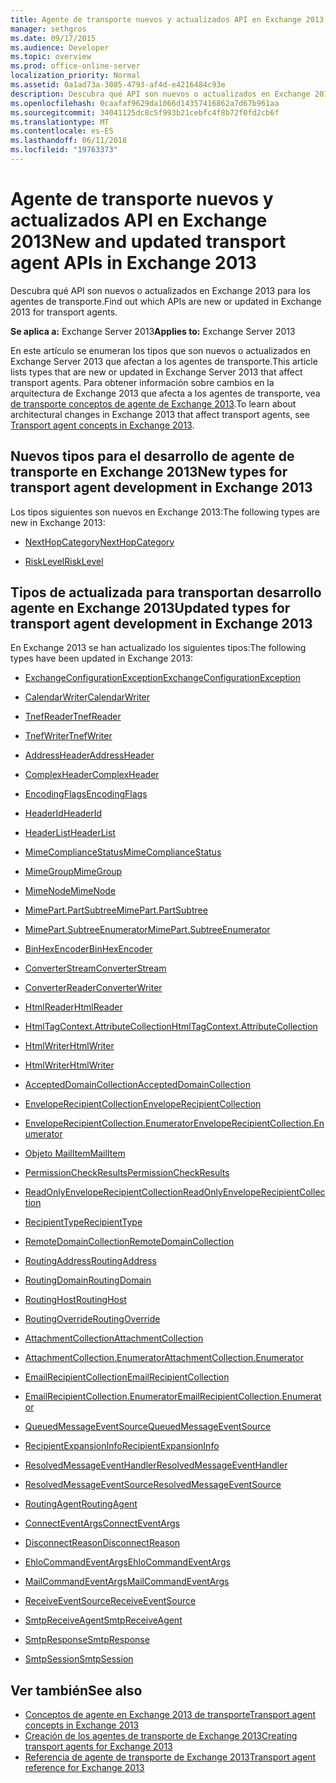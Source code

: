 ```yaml
---
title: Agente de transporte nuevos y actualizados API en Exchange 2013
manager: sethgros
ms.date: 09/17/2015
ms.audience: Developer
ms.topic: overview
ms.prod: office-online-server
localization_priority: Normal
ms.assetid: 0a1ad73a-3085-4793-af4d-e4216484c93e
description: Descubra qué API son nuevos o actualizados en Exchange 2013 para los agentes de transporte.
ms.openlocfilehash: 0caafaf9629da1066d14357416862a7d67b961aa
ms.sourcegitcommit: 34041125dc8c5f993b21cebfc4f8b72f0fd2cb6f
ms.translationtype: MT
ms.contentlocale: es-ES
ms.lasthandoff: 06/11/2018
ms.locfileid: "19763373"
---
```

# <a name="new-and-updated-transport-agent-apis-in-exchange-2013"></a><span data-ttu-id="99409-103">Agente de transporte nuevos y actualizados API en Exchange 2013</span><span class="sxs-lookup"><span data-stu-id="99409-103">New and updated transport agent APIs in Exchange 2013</span></span>

<span data-ttu-id="99409-104">Descubra qué API son nuevos o actualizados en Exchange 2013 para los agentes de transporte.</span><span class="sxs-lookup"><span data-stu-id="99409-104">Find out which APIs are new or updated in Exchange 2013 for transport agents.</span></span>

<span data-ttu-id="99409-105">**Se aplica a:** Exchange Server 2013</span><span class="sxs-lookup"><span data-stu-id="99409-105">**Applies to:** Exchange Server 2013</span></span> 
  
<span data-ttu-id="99409-106">En este artículo se enumeran los tipos que son nuevos o actualizados en Exchange Server 2013 que afectan a los agentes de transporte.</span><span class="sxs-lookup"><span data-stu-id="99409-106">This article lists types that are new or updated in Exchange Server 2013 that affect transport agents.</span></span> <span data-ttu-id="99409-107">Para obtener información sobre cambios en la arquitectura de Exchange 2013 que afecta a los agentes de transporte, vea [de transporte conceptos de agente de Exchange 2013](transport-agent-concepts-in-exchange-2013.md).</span><span class="sxs-lookup"><span data-stu-id="99409-107">To learn about architectural changes in Exchange 2013 that affect transport agents, see [Transport agent concepts in Exchange 2013](transport-agent-concepts-in-exchange-2013.md).</span></span>
  
## <a name="new-types-for-transport-agent-development-in-exchange-2013"></a><span data-ttu-id="99409-108">Nuevos tipos para el desarrollo de agente de transporte en Exchange 2013</span><span class="sxs-lookup"><span data-stu-id="99409-108">New types for transport agent development in Exchange 2013</span></span>

<span data-ttu-id="99409-109">Los tipos siguientes son nuevos en Exchange 2013:</span><span class="sxs-lookup"><span data-stu-id="99409-109">The following types are new in Exchange 2013:</span></span>
  
- [<span data-ttu-id="99409-110">NextHopCategory</span><span class="sxs-lookup"><span data-stu-id="99409-110">NextHopCategory</span></span>](https://msdn.microsoft.com/library/Microsoft.Exchange.Data.Transport.NextHopCategory.aspx)
    
- [<span data-ttu-id="99409-111">RiskLevel</span><span class="sxs-lookup"><span data-stu-id="99409-111">RiskLevel</span></span>](https://msdn.microsoft.com/library/Microsoft.Exchange.Data.Transport.RiskLevel.aspx)
    
## <a name="updated-types-for-transport-agent-development-in-exchange-2013"></a><span data-ttu-id="99409-112">Tipos de actualizada para transportan desarrollo agente en Exchange 2013</span><span class="sxs-lookup"><span data-stu-id="99409-112">Updated types for transport agent development in Exchange 2013</span></span>

<span data-ttu-id="99409-113">En Exchange 2013 se han actualizado los siguientes tipos:</span><span class="sxs-lookup"><span data-stu-id="99409-113">The following types have been updated in Exchange 2013:</span></span>
  
- [<span data-ttu-id="99409-114">ExchangeConfigurationException</span><span class="sxs-lookup"><span data-stu-id="99409-114">ExchangeConfigurationException</span></span>](https://msdn.microsoft.com/library/Microsoft.Exchange.Data.ExchangeConfigurationException.aspx)
    
- [<span data-ttu-id="99409-115">CalendarWriter</span><span class="sxs-lookup"><span data-stu-id="99409-115">CalendarWriter</span></span>](https://msdn.microsoft.com/library/Microsoft.Exchange.Data.ContentTypes.iCalendar.CalendarWriter.aspx)
    
- [<span data-ttu-id="99409-116">TnefReader</span><span class="sxs-lookup"><span data-stu-id="99409-116">TnefReader</span></span>](https://msdn.microsoft.com/library/Microsoft.Exchange.Data.ContentTypes.Tnef.TnefReader.aspx)
    
- [<span data-ttu-id="99409-117">TnefWriter</span><span class="sxs-lookup"><span data-stu-id="99409-117">TnefWriter</span></span>](https://msdn.microsoft.com/library/Microsoft.Exchange.Data.ContentTypes.Tnef.TnefWriter.aspx)
    
- [<span data-ttu-id="99409-118">AddressHeader</span><span class="sxs-lookup"><span data-stu-id="99409-118">AddressHeader</span></span>](https://msdn.microsoft.com/library/Microsoft.Exchange.Data.Mime.AddressHeader.aspx)
    
- [<span data-ttu-id="99409-119">ComplexHeader</span><span class="sxs-lookup"><span data-stu-id="99409-119">ComplexHeader</span></span>](https://msdn.microsoft.com/library/Microsoft.Exchange.Data.Mime.ComplexHeader.aspx)
    
- [<span data-ttu-id="99409-120">EncodingFlags</span><span class="sxs-lookup"><span data-stu-id="99409-120">EncodingFlags</span></span>](https://msdn.microsoft.com/library/Microsoft.Exchange.Data.Mime.EncodingFlags.aspx)
    
- [<span data-ttu-id="99409-121">HeaderId</span><span class="sxs-lookup"><span data-stu-id="99409-121">HeaderId</span></span>](https://msdn.microsoft.com/library/Microsoft.Exchange.Data.Mime.HeaderId.aspx)
    
- [<span data-ttu-id="99409-122">HeaderList</span><span class="sxs-lookup"><span data-stu-id="99409-122">HeaderList</span></span>](https://msdn.microsoft.com/library/Microsoft.Exchange.Data.Mime.HeaderList.aspx)
    
- [<span data-ttu-id="99409-123">MimeComplianceStatus</span><span class="sxs-lookup"><span data-stu-id="99409-123">MimeComplianceStatus</span></span>](https://msdn.microsoft.com/library/Microsoft.Exchange.Data.Mime.MimeComplianceStatus.aspx)
    
- [<span data-ttu-id="99409-124">MimeGroup</span><span class="sxs-lookup"><span data-stu-id="99409-124">MimeGroup</span></span>](https://msdn.microsoft.com/library/Microsoft.Exchange.Data.Mime.MimeGroup.aspx)
    
- [<span data-ttu-id="99409-125">MimeNode</span><span class="sxs-lookup"><span data-stu-id="99409-125">MimeNode</span></span>](https://msdn.microsoft.com/library/Microsoft.Exchange.Data.Mime.MimeNode.aspx)
    
- [<span data-ttu-id="99409-126">MimePart.PartSubtree</span><span class="sxs-lookup"><span data-stu-id="99409-126">MimePart.PartSubtree</span></span>](https://msdn.microsoft.com/library/Microsoft.Exchange.Data.Mime.MimePart.PartSubtree.aspx)
    
- [<span data-ttu-id="99409-127">MimePart.SubtreeEnumerator</span><span class="sxs-lookup"><span data-stu-id="99409-127">MimePart.SubtreeEnumerator</span></span>](https://msdn.microsoft.com/library/Microsoft.Exchange.Data.Mime.MimePart.SubtreeEnumerator.aspx)
    
- [<span data-ttu-id="99409-128">BinHexEncoder</span><span class="sxs-lookup"><span data-stu-id="99409-128">BinHexEncoder</span></span>](https://msdn.microsoft.com/library/Microsoft.Exchange.Data.Mime.Encoders.BinHexEncoder.aspx)
    
- [<span data-ttu-id="99409-129">ConverterStream</span><span class="sxs-lookup"><span data-stu-id="99409-129">ConverterStream</span></span>](https://msdn.microsoft.com/library/Microsoft.Exchange.Data.TextConverters.ConverterStream.aspx)
    
- [<span data-ttu-id="99409-130">ConverterReader</span><span class="sxs-lookup"><span data-stu-id="99409-130">ConverterWriter</span></span>](https://msdn.microsoft.com/library/Microsoft.Exchange.Data.TextConverters.ConverterWriter.aspx)
    
- [<span data-ttu-id="99409-131">HtmlReader</span><span class="sxs-lookup"><span data-stu-id="99409-131">HtmlReader</span></span>](https://msdn.microsoft.com/library/Microsoft.Exchange.Data.TextConverters.HtmlReader.aspx)
    
- [<span data-ttu-id="99409-132">HtmlTagContext.AttributeCollection</span><span class="sxs-lookup"><span data-stu-id="99409-132">HtmlTagContext.AttributeCollection</span></span>](https://msdn.microsoft.com/library/Microsoft.Exchange.Data.TextConverters.HtmlTagContext.AttributeCollection.aspx)
    
- [<span data-ttu-id="99409-133">HtmlWriter</span><span class="sxs-lookup"><span data-stu-id="99409-133">HtmlWriter</span></span>](https://msdn.microsoft.com/library/Microsoft.Exchange.Data.TextConverters.HtmlWriter.aspx)
    
- [<span data-ttu-id="99409-134">HtmlWriter</span><span class="sxs-lookup"><span data-stu-id="99409-134">HtmlWriter</span></span>](https://msdn.microsoft.com/library/Microsoft.Exchange.Data.TextConverters.HtmlWriter.aspx)
    
- [<span data-ttu-id="99409-135">AcceptedDomainCollection</span><span class="sxs-lookup"><span data-stu-id="99409-135">AcceptedDomainCollection</span></span>](https://msdn.microsoft.com/library/Microsoft.Exchange.Data.Transport.AcceptedDomainCollection.aspx)
    
- [<span data-ttu-id="99409-136">EnvelopeRecipientCollection</span><span class="sxs-lookup"><span data-stu-id="99409-136">EnvelopeRecipientCollection</span></span>](https://msdn.microsoft.com/library/Microsoft.Exchange.Data.Transport.EnvelopeRecipientCollection.aspx)
    
- [<span data-ttu-id="99409-137">EnvelopeRecipientCollection.Enumerator</span><span class="sxs-lookup"><span data-stu-id="99409-137">EnvelopeRecipientCollection.Enumerator</span></span>](https://msdn.microsoft.com/library/Microsoft.Exchange.Data.Transport.EnvelopeRecipientCollection.Enumerator.aspx)
    
- [<span data-ttu-id="99409-138">Objeto MailItem</span><span class="sxs-lookup"><span data-stu-id="99409-138">MailItem</span></span>](https://msdn.microsoft.com/library/Microsoft.Exchange.Data.Transport.MailItem.aspx)
    
- [<span data-ttu-id="99409-139">PermissionCheckResults</span><span class="sxs-lookup"><span data-stu-id="99409-139">PermissionCheckResults</span></span>](https://msdn.microsoft.com/library/Microsoft.Exchange.Data.Transport.PermissionCheckResults.aspx)
    
- [<span data-ttu-id="99409-140">ReadOnlyEnvelopeRecipientCollection</span><span class="sxs-lookup"><span data-stu-id="99409-140">ReadOnlyEnvelopeRecipientCollection</span></span>](https://msdn.microsoft.com/library/Microsoft.Exchange.Data.Transport.ReadOnlyEnvelopeRecipientCollection.aspx)
    
- [<span data-ttu-id="99409-141">RecipientType</span><span class="sxs-lookup"><span data-stu-id="99409-141">RecipientType</span></span>](https://msdn.microsoft.com/library/Microsoft.Exchange.Data.Transport.RecipientType.aspx)
    
- [<span data-ttu-id="99409-142">RemoteDomainCollection</span><span class="sxs-lookup"><span data-stu-id="99409-142">RemoteDomainCollection</span></span>](https://msdn.microsoft.com/library/Microsoft.Exchange.Data.Transport.RemoteDomainCollection.aspx)
    
- [<span data-ttu-id="99409-143">RoutingAddress</span><span class="sxs-lookup"><span data-stu-id="99409-143">RoutingAddress</span></span>](https://msdn.microsoft.com/library/Microsoft.Exchange.Data.Transport.RoutingAddress.aspx)
    
- [<span data-ttu-id="99409-144">RoutingDomain</span><span class="sxs-lookup"><span data-stu-id="99409-144">RoutingDomain</span></span>](https://msdn.microsoft.com/library/Microsoft.Exchange.Data.Transport.RoutingDomain.aspx)
    
- [<span data-ttu-id="99409-145">RoutingHost</span><span class="sxs-lookup"><span data-stu-id="99409-145">RoutingHost</span></span>](https://msdn.microsoft.com/library/Microsoft.Exchange.Data.Transport.RoutingHost.aspx)
    
- [<span data-ttu-id="99409-146">RoutingOverride</span><span class="sxs-lookup"><span data-stu-id="99409-146">RoutingOverride</span></span>](https://msdn.microsoft.com/library/Microsoft.Exchange.Data.Transport.RoutingOverride.aspx)
    
- [<span data-ttu-id="99409-147">AttachmentCollection</span><span class="sxs-lookup"><span data-stu-id="99409-147">AttachmentCollection</span></span>](https://msdn.microsoft.com/library/Microsoft.Exchange.Data.Transport.Email.AttachmentCollection.aspx)
    
- [<span data-ttu-id="99409-148">AttachmentCollection.Enumerator</span><span class="sxs-lookup"><span data-stu-id="99409-148">AttachmentCollection.Enumerator</span></span>](https://msdn.microsoft.com/library/Microsoft.Exchange.Data.Transport.Email.AttachmentCollection.Enumerator.aspx)
    
- [<span data-ttu-id="99409-149">EmailRecipientCollection</span><span class="sxs-lookup"><span data-stu-id="99409-149">EmailRecipientCollection</span></span>](https://msdn.microsoft.com/library/Microsoft.Exchange.Data.Transport.Email.EmailRecipientCollection.aspx)
    
- [<span data-ttu-id="99409-150">EmailRecipientCollection.Enumerator</span><span class="sxs-lookup"><span data-stu-id="99409-150">EmailRecipientCollection.Enumerator</span></span>](https://msdn.microsoft.com/library/Microsoft.Exchange.Data.Transport.Email.EmailRecipientCollection.Enumerator.aspx)
    
- [<span data-ttu-id="99409-151">QueuedMessageEventSource</span><span class="sxs-lookup"><span data-stu-id="99409-151">QueuedMessageEventSource</span></span>](https://msdn.microsoft.com/library/Microsoft.Exchange.Data.Transport.Routing.QueuedMessageEventSource.aspx)
    
- [<span data-ttu-id="99409-152">RecipientExpansionInfo</span><span class="sxs-lookup"><span data-stu-id="99409-152">RecipientExpansionInfo</span></span>](https://msdn.microsoft.com/library/Microsoft.Exchange.Data.Transport.Routing.RecipientExpansionInfo.aspx)
    
- [<span data-ttu-id="99409-153">ResolvedMessageEventHandler</span><span class="sxs-lookup"><span data-stu-id="99409-153">ResolvedMessageEventHandler</span></span>](https://msdn.microsoft.com/library/Microsoft.Exchange.Data.Transport.Routing.ResolvedMessageEventHandler.aspx)
    
- [<span data-ttu-id="99409-154">ResolvedMessageEventSource</span><span class="sxs-lookup"><span data-stu-id="99409-154">ResolvedMessageEventSource</span></span>](https://msdn.microsoft.com/library/Microsoft.Exchange.Data.Transport.Routing.ResolvedMessageEventSource.aspx)
    
- [<span data-ttu-id="99409-155">RoutingAgent</span><span class="sxs-lookup"><span data-stu-id="99409-155">RoutingAgent</span></span>](https://msdn.microsoft.com/library/Microsoft.Exchange.Data.Transport.Routing.RoutingAgent.aspx)
    
- [<span data-ttu-id="99409-156">ConnectEventArgs</span><span class="sxs-lookup"><span data-stu-id="99409-156">ConnectEventArgs</span></span>](https://msdn.microsoft.com/library/Microsoft.Exchange.Data.Transport.Smtp.ConnectEventArgs.aspx)
    
- [<span data-ttu-id="99409-157">DisconnectReason</span><span class="sxs-lookup"><span data-stu-id="99409-157">DisconnectReason</span></span>](https://msdn.microsoft.com/library/Microsoft.Exchange.Data.Transport.Smtp.DisconnectReason.aspx)
    
- [<span data-ttu-id="99409-158">EhloCommandEventArgs</span><span class="sxs-lookup"><span data-stu-id="99409-158">EhloCommandEventArgs</span></span>](https://msdn.microsoft.com/library/Microsoft.Exchange.Data.Transport.Smtp.EhloCommandEventArgs.aspx)
    
- [<span data-ttu-id="99409-159">MailCommandEventArgs</span><span class="sxs-lookup"><span data-stu-id="99409-159">MailCommandEventArgs</span></span>](https://msdn.microsoft.com/library/Microsoft.Exchange.Data.Transport.Smtp.MailCommandEventArgs.aspx)
    
- [<span data-ttu-id="99409-160">ReceiveEventSource</span><span class="sxs-lookup"><span data-stu-id="99409-160">ReceiveEventSource</span></span>](https://msdn.microsoft.com/library/Microsoft.Exchange.Data.Transport.Smtp.ReceiveEventSource.aspx)
    
- [<span data-ttu-id="99409-161">SmtpReceiveAgent</span><span class="sxs-lookup"><span data-stu-id="99409-161">SmtpReceiveAgent</span></span>](https://msdn.microsoft.com/library/Microsoft.Exchange.Data.Transport.Smtp.SmtpReceiveAgent.aspx)
    
- [<span data-ttu-id="99409-162">SmtpResponse</span><span class="sxs-lookup"><span data-stu-id="99409-162">SmtpResponse</span></span>](https://msdn.microsoft.com/library/Microsoft.Exchange.Data.Transport.Smtp.SmtpResponse.aspx)
    
- [<span data-ttu-id="99409-163">SmtpSession</span><span class="sxs-lookup"><span data-stu-id="99409-163">SmtpSession</span></span>](https://msdn.microsoft.com/library/Microsoft.Exchange.Data.Transport.Smtp.SmtpSession.aspx)
    
## <a name="see-also"></a><span data-ttu-id="99409-164">Ver también</span><span class="sxs-lookup"><span data-stu-id="99409-164">See also</span></span>

- [<span data-ttu-id="99409-165">Conceptos de agente en Exchange 2013 de transporte</span><span class="sxs-lookup"><span data-stu-id="99409-165">Transport agent concepts in Exchange 2013</span></span>](transport-agent-concepts-in-exchange-2013.md)  
- [<span data-ttu-id="99409-166">Creación de los agentes de transporte de Exchange 2013</span><span class="sxs-lookup"><span data-stu-id="99409-166">Creating transport agents for Exchange 2013</span></span>](creating-transport-agents-for-exchange-2013.md)  
- [<span data-ttu-id="99409-167">Referencia de agente de transporte de Exchange 2013</span><span class="sxs-lookup"><span data-stu-id="99409-167">Transport agent reference for Exchange 2013</span></span>](transport-agent-reference-for-exchange-2013.md)
    

